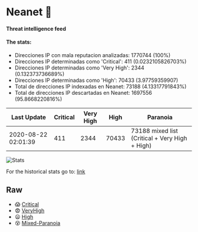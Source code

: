 # Neanet :hocho:
#### Threat intelligence feed
#### The stats:

- Direcciones IP con mala reputacion analizadas: 1770744 (100%)
- Direcciones IP determinadas como 'Critical':  411 (0.0232105826703%)
- Direcciones IP determinadas como 'Very High':  2344 (0.132373736689%)
- Direcciones IP determinadas como 'High':  70433 (3.97759359907)
- Total de direcciones IP indexadas en Neanet:  73188 (4.13317791843%)
- Total de direcciones IP descartadas en Neanet:  1697556 (95.8668220816%)

| Last Update | Critical | Very High | High | Paranoia |
| --- | --- | --- | --- | --- |
| 2020-08-22 02:01:39 | 411 | 2344 | 70433 | 73188 mixed list (Critical + Very High + High)|

![Stats](https://docs.google.com/spreadsheets/d/e/2PACX-1vSnaNMIXVabIpDJjufMlzH7poXnshF3mgd8Is1g9ytUEzVsP5my4Trn8f-xkoLLQ38xpL3HtmUexLo6/pubchart?oid=501124687&format=image)

For the historical stats go to: [link](/stats.csv)
## Raw
- :scream: [Critical](https://raw.githubusercontent.com/JavaGarcia/Neanet/master/blacklists/neanet_critical.txt)
- :fearful: [VeryHigh](https://raw.githubusercontent.com/JavaGarcia/Neanet/master/blacklists/neanet_veryHigh.txtt)
- :frowning: [High](https://raw.githubusercontent.com/JavaGarcia/Neanet/master/blacklists/neanet_high.txt)
- :dizzy_face: [Mixed-Paranoia](https://raw.githubusercontent.com/JavaGarcia/Neanet/master/blacklists/neanet_all.txt)




































































































































































































































































































































































